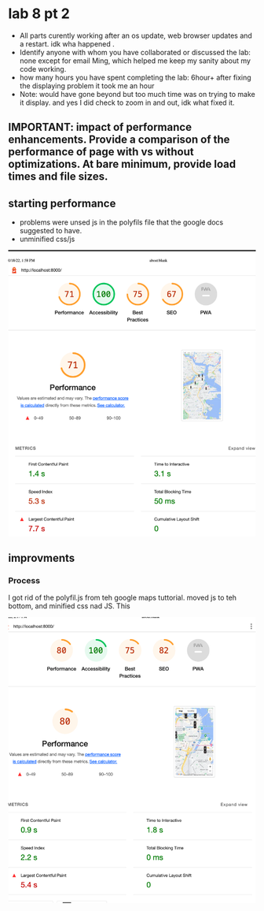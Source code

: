 # lab 8 pt 2 

* All parts curently working after an os update, web browser updates and a restart. idk wha happened .
* Identify anyone with whom you have collaborated or discussed the lab: none except for email Ming, which helped me keep my sanity about my code working.
* how many hours you have spent completing the lab: 6hour+ after fixing the displaying problem it took me an hour  
* Note: would have gone beyond but too much time was on trying to make it display.  and yes I did check to zoom in and out, idk what fixed it.


## IMPORTANT: impact of performance enhancements. Provide a comparison of the performance of page with vs without optimizations. At bare minimum, provide load times and file sizes.


## starting performance
 * problems were unsed js in the polyfils file that the google docs suggested to have. 
 * unminified css/js

 ![starting lighthouse results](startingpoint.png)


## improvments
### Process 
I got rid of the polyfil.js from teh google maps tuttorial.
moved js to teh bottom, and minified css nad JS. This

![improved score](improved.png)